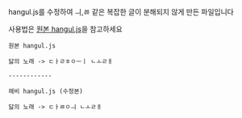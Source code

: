 hangul.js를 수정하여 ㅢ,ㅀ 같은 복잡한 글이 분해되지 않게 만든 파일입니다 

사용법은 [원본 hangul.js](https://github.com/e-/Hangul.js/)을 참고하세요

```
원본 hangul.js

닳의 노래 -> ㄷㅏㄹㅎㅇㅡㅣ ㄴㅗㄹㅐ

------------

헤비 hangul.js (수정본)

닳의 노래 -> ㄷㅏㅀㅇㅢ ㄴㅗㄹㅐ
```
